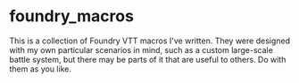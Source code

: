 # foundry_macros
This is a collection of Foundry VTT macros I've written. They were designed with my own particular scenarios in mind, such as a custom large-scale battle system, but there may be parts of it that are useful to others. Do with them as you like.
